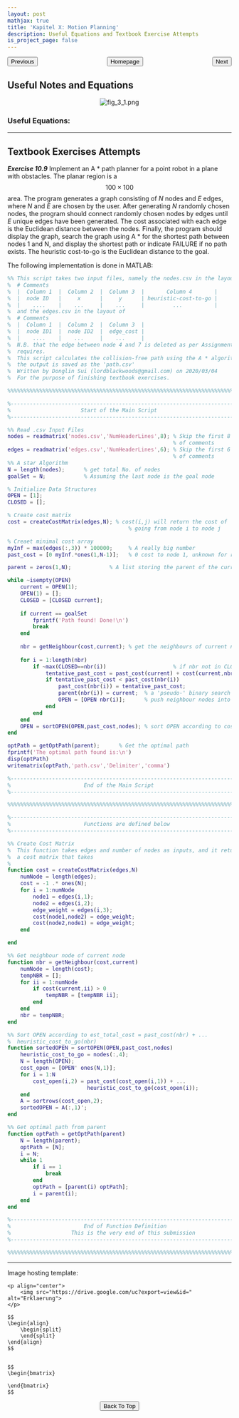 ```yaml
---
layout: post
mathjax: true
title: 'Kapitel X: Motion Planning'
description: Useful Equations and Textbook Exercise Attempts
is_project_page: false
---
```



<p style="text-align:center;">
<button type="button" onclick="window.location.href='index.html';">Homepage</button>
<span style="float:left;"><button type="button" onclick="window.location.href='KapIX.html';">Previous</button></span>
<span style="float:right;"><button type="button" onclick="window.location.href='KapXI.html';">Next</button></span>
</p>

## Useful Notes and Equations
<p align="center">
    <img src="https://drive.google.com/uc?export=view&id=1DSVOJTZFy7FHh_PZEt5pvCj8gykDoQVq" alt="fig_3_1.png">
</p>


### Useful Equations:

***

## Textbook Exercises Attempts

_**Exercise 10.9**_ Implement an A * path planner for a point robot in a plane with obstacles. The planar region is a $$100\times 100$$ area. The program generates a graph consisting of _N_ nodes and _E_ edges, where _N_ and _E_ are chosen by the user. After generating _N_ randomly chosen nodes, the program should connect randomly chosen nodes by edges until _E_ unique edges have been generated. The cost associated with each edge is the Euclidean distance between the nodes. Finally, the program should display the graph, search the graph using A * for the shortest path between nodes 1 and N, and display the shortest path or indicate FAILURE if no path exists. The heuristic cost-to-go is the Euclidean distance to the goal.

The following implementation is done in MATLAB:

```Matlab
%% This script takes two input files, namely the nodes.csv in the layout of
%  # Comments
%  |  Column 1  |  Column 2  |  Column 3  |       Column 4       |  
%  |  node ID   |     x      |     y      | heuristic-cost-to-go |
%  |    ....    |    ...     |    ...     |         ...          |
%  and the edges.csv in the layout of
%  # Comments
%  |  Column 1  |  Column 2  |  Column 3  |  
%  |  node ID1  |  node ID2  |  edge_cost |
%  |    ....    |    ...     |    ...     | 
%  N.B. that the edge between node 4 and 7 is deleted as per Assignment
%  requires.
%  This script calculates the collision-free path using the A * algorithm, 
%  the output is saved as the 'path.csv'
%  Written by Donglin Sui (lordblackwoods@gmail.com) on 2020/03/04
%  For the purpose of finishing textbook exercises.

%%%%%%%%%%%%%%%%%%%%%%%%%%%%%%%%%%%%%%%%%%%%%%%%%%%%%%%%%%%%%%%%%%%%%%%%%%%

%--------------------------------------------------------------------------
%                      Start of the Main Script
%--------------------------------------------------------------------------

%% Read .csv Input Files
nodes = readmatrix('nodes.csv','NumHeaderLines',8); % Skip the first 8 rows
                                                    % of comments
edges = readmatrix('edges.csv','NumHeaderLines',6); % Skip the first 6 rows
                                                    % of comments
%% A star Algorithm
N = length(nodes);      % get total No. of nodes
goalSet = N;            % Assuming the last node is the goal node

% Initialize Data Structures
OPEN = [1];
CLOSED = [];

% Create cost matrix
cost = createCostMatrix(edges,N); % cost(i,j) will return the cost of
                                      % going from node i to node j

% Creaet minimal cost array
myInf = max(edges(:,3)) * 100000;     % A really big number
past_cost = [0 myInf.*ones(1,N-1)];   % 0 cost to node 1, unknown for rest

parent = zeros(1,N);            % A list storing the parent of the current 

while ~isempty(OPEN)
    current = OPEN(1);
    OPEN(1) = [];
    CLOSED = [CLOSED current];
    
    if current == goalSet 
        fprintf('Path found! Done!\n')
        break
    end
    
    nbr = getNeighbour(cost,current); % get the neighbours of current node
    
    for i = 1:length(nbr)
        if ~max(CLOSED==nbr(i))                     % if nbr not in CLOSED
            tentative_past_cost = past_cost(current) + cost(current,nbr(i));
            if tentative_past_cost < past_cost(nbr(i))
                past_cost(nbr(i)) = tentative_past_cost;
                parent(nbr(i)) = current;  % a 'pseudo-' binary search tree
                OPEN = [OPEN nbr(i)];      % push neighbour nodes into OPEN
            end
        end
    end
    OPEN = sortOPEN(OPEN,past_cost,nodes); % sort OPEN according to costs
end    

optPath = getOptPath(parent);      % Get the optimal path
fprintf('The optimal path found is:\n')
disp(optPath)
writematrix(optPath,'path.csv','Delimiter','comma')

%--------------------------------------------------------------------------
%                       End of the Main Script
%--------------------------------------------------------------------------

%%%%%%%%%%%%%%%%%%%%%%%%%%%%%%%%%%%%%%%%%%%%%%%%%%%%%%%%%%%%%%%%%%%%%%%%%%%

%--------------------------------------------------------------------------
%                       Functions are defined below
%--------------------------------------------------------------------------

%% Create Cost Matrix
%  This function takes edges and number of nodes as inputs, and it returns
%  a cost matrix that takes 
%
function cost = createCostMatrix(edges,N)
    numNode = length(edges);
    cost = -1 .* ones(N);
    for i = 1:numNode
        node1 = edges(i,1);
        node2 = edges(i,2);
        edge_weight = edges(i,3);
        cost(node1,node2) = edge_weight;
        cost(node2,node1) = edge_weight;
    end

end

%% Get neighbour node of current node
function nbr = getNeighbour(cost,current)
    numNode = length(cost);
    tempNBR = [];
    for ii = 1:numNode
        if cost(current,ii) > 0
            tempNBR = [tempNBR ii];
        end
    end
    nbr = tempNBR;
end

%% Sort OPEN according to est_total_cost = past_cost(nbr) + ...
%  heuristic_cost_to_go(nbr)
function sortedOPEN = sortOPEN(OPEN,past_cost,nodes)
    heuristic_cost_to_go = nodes(:,4);
    N = length(OPEN);
    cost_open = [OPEN' ones(N,1)]; 
    for i = 1:N
        cost_open(i,2) = past_cost(cost_open(i,1)) + ...
                         heuristic_cost_to_go(cost_open(i));
    end
    A = sortrows(cost_open,2);
    sortedOPEN = A(:,1)';
end

%% Get optimal path from parent
function optPath = getOptPath(parent)
    N = length(parent);
    optPath = [N];
    i = N;
    while 1
        if i == 1
            break
        end
        optPath = [parent(i) optPath];
        i = parent(i);
    end
end

%--------------------------------------------------------------------------
%                       End of Function Definition
%                   This is the very end of this submission
%--------------------------------------------------------------------------

%%%%%%%%%%%%%%%%%%%%%%%%%%%%%%%%%%%%%%%%%%%%%%%%%%%%%%%%%%%%%%%%%%%%%%%%%%%
```

***

Image hosting template:

```
<p align="center">
    <img src="https://drive.google.com/uc?export=view&id=" alt="Erklaerung">
</p>
```

```
$$
\begin{align}
    \begin{split}
    \end{split}
\end{align}
$$


$$
\begin{bmatrix}
       
\end{bmatrix}
$$
```

<p style="text-align:center;">
<button type="button" onclick="window.location.href='#top';">Back To Top</button>
<p>

